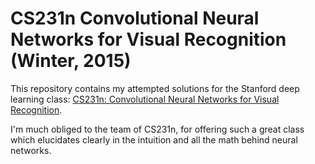 # CS231n Convolutional Neural Networks for Visual Recognition (Winter, 2015)

This repository contains my attempted solutions for the Stanford deep learning class: [CS231n: Convolutional Neural Networks for Visual Recognition](http://cs231n.stanford.edu/).

I'm much obliged to the team of CS231n, for offering such a great class which elucidates clearly in the intuition and all the math behind neural networks.
